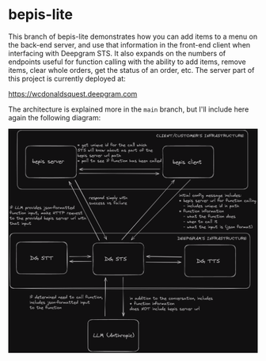 # bepis-lite

This branch of bepis-lite demonstrates how you can add items to a menu on the back-end server, and use that information in the front-end client
when interfacing with Deepgram STS. It also expands on the numbers of endpoints useful for function calling with the ability to add items, remove items,
clear whole orders, get the status of an order, etc. The server part of this project is currently deployed at:

https://wcdonaldsquest.deepgram.com

The architecture is explained more in the `main` branch, but I'll include here again the following diagram:

![A diagram showing the architecture of this function calling system.](./bepis-function-calling-dark.png)